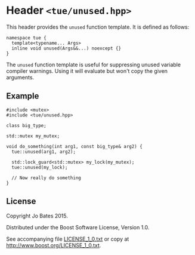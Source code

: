 Header `<tue/unused.hpp>`
=========================
This header provides the `unused` function template. It is defined as follows:

    namespace tue {
      template<typename... Args>
      inline void unused(Args&&...) noexcept {}
    }

The `unused` function template is useful for suppressing unused variable
compiler warnings. Using it will evaluate but won't copy the given arguments.

Example
-------

    #include <mutex>
    #include <tue/unused.hpp>
    
    class big_type;
    
    std::mutex my_mutex;
    
    void do_something(int arg1, const big_type& arg2) {
	  tue::unused(arg1, arg2);
      
      std::lock_guard<std::mutex> my_lock(my_mutex);
      tue::unused(my_lock);
      
      // Now really do something
	}

License
-------
Copyright Jo Bates 2015.

Distributed under the Boost Software License, Version 1.0.

See accompanying file [LICENSE_1_0.txt](../../LICENSE_1_0.txt) or copy at
http://www.boost.org/LICENSE_1_0.txt.
